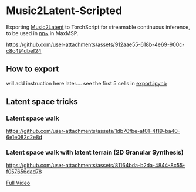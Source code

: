 # Music2Latent-Scripted

Exporting [Music2Latent](https://github.com/SonyCSLParis/music2latent.git) to TorchScript for streamable continuous inference, to be used in [nn~](https://github.com/acids-ircam/nn_tilde.git) in MaxMSP.  



https://github.com/user-attachments/assets/912aae55-618b-4e69-900c-c8c491dbef24




## How to export  


<!-- 1. Please download the pre-trained Music2Latent model [here](https://huggingface.co/SonyCSLParis/music2latent)   -->


will add instruction here later.... see the first 5 cells in [export.ipynb](export.ipynb)



## Latent space tricks  

### Latent space walk



https://github.com/user-attachments/assets/1db70fbe-af01-4f19-ba40-6e1e082c2e8d



### Latent space walk with latent terrain (2D Granular Synthesis)  

https://github.com/user-attachments/assets/81164bda-b2da-4844-8c55-f057656dad78

[Full Video](https://www.youtube.com/watch?v=98geiJ_P-uQ)


